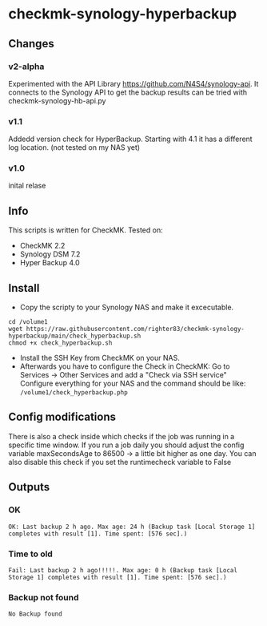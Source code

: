 # checkmk-synology-hyperbackup

## Changes

### v2-alpha
Experimented with the API Library https://github.com/N4S4/synology-api. It connects to the Synology API to get the backup results
can be tried with checkmk-synology-hb-api.py

### v1.1
Addedd version check for HyperBackup. Starting with 4.1 it has a different log location. (not tested on my NAS yet)

### v1.0
inital relase

## Info ##
This scripts is written for CheckMK.
Tested on:
- CheckMK 2.2
- Synology DSM 7.2
- Hyper Backup 4.0

## Install
* Copy the scripty to your Synology NAS and make it excecutable.
```
cd /volume1
wget https://raw.githubusercontent.com/righter83/checkmk-synology-hyperbackup/main/check_hyperbackup.sh
chmod +x check_hyperbackup.sh
```
* Install the SSH Key from CheckMK on your NAS.
* Afterwards you have to configure the Check in CheckMK:
Go to Services -> Other Services and add a "Check via SSH service"
Configure everything for your NAS and the command should be like:
```/volume1/check_hyperbackup.php```

## Config modifications
There is also a check inside which checks if the job was running in a specific time window.
If you run a job daily you should adjust the config variable maxSecondsAge to 86500 -> a little bit higher as one day.
You can also disable this check if you set the runtimecheck variable to False

## Outputs

### OK ###
```
OK: Last backup 2 h ago. Max age: 24 h (Backup task [Local Storage 1] completes with result [1]. Time spent: [576 sec].)
```
### Time to old ###
```
Fail: Last backup 2 h ago!!!!!. Max age: 0 h (Backup task [Local Storage 1] completes with result [1]. Time spent: [576 sec].)
```

### Backup not found ###
```
No Backup found
```
